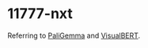 # 11777-nxt

Referring to [PaliGemma](https://huggingface.co/merve/paligemma_vqav2) and [VisualBERT](https://huggingface.co/docs/transformers/en/model_doc/visual_bert).
